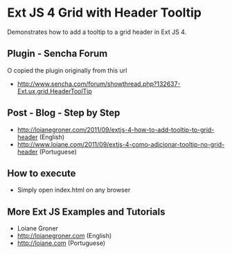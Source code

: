 # Ext JS 4 Grid with Header Tooltip

Demonstrates how to add a tooltip to a grid header in Ext JS 4.

## Plugin - Sencha Forum

O copied the plugin originally from this url

* http://www.sencha.com/forum/showthread.php?132637-Ext.ux.grid.HeaderToolTip

## Post - Blog - Step by Step

* http://loianegroner.com/2011/09/extjs-4-how-to-add-tooltip-to-grid-header (English)
* http://www.loiane.com/2011/09/extjs-4-como-adicionar-tooltip-no-grid-header (Portuguese)

## How to execute

* Simply open index.html on any browser

## More Ext JS Examples and Tutorials

* Loiane Groner
* http://loianegroner.com (English)
* http://loiane.com (Portuguese)